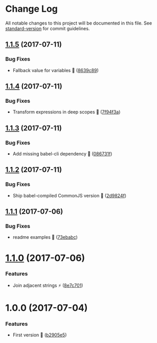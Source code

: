 # Change Log

All notable changes to this project will be documented in this file. See [standard-version](https://github.com/conventional-changelog/standard-version) for commit guidelines.

<a name="1.1.5"></a>
## [1.1.5](https://github.com/avaly/babel-plugin-inline-classnames/compare/v1.1.4...v1.1.5) (2017-07-11)


### Bug Fixes

* Fallback value for variables :bug: ([8639c89](https://github.com/avaly/babel-plugin-inline-classnames/commit/8639c89))



<a name="1.1.4"></a>
## [1.1.4](https://github.com/avaly/babel-plugin-inline-classnames/compare/v1.1.3...v1.1.4) (2017-07-11)


### Bug Fixes

* Transform expressions in deep scopes :bug: ([7f94f3a](https://github.com/avaly/babel-plugin-inline-classnames/commit/7f94f3a))



<a name="1.1.3"></a>
## [1.1.3](https://github.com/avaly/babel-plugin-inline-classnames/compare/v1.1.2...v1.1.3) (2017-07-11)


### Bug Fixes

* Add missing babel-cli dependency :wrench: ([086731f](https://github.com/avaly/babel-plugin-inline-classnames/commit/086731f))



<a name="1.1.2"></a>
## [1.1.2](https://github.com/avaly/babel-plugin-inline-classnames/compare/v1.1.1...v1.1.2) (2017-07-11)


### Bug Fixes

* Ship babel-compiled CommonJS version :wrench: ([2d9824f](https://github.com/avaly/babel-plugin-inline-classnames/commit/2d9824f))



<a name="1.1.1"></a>
## [1.1.1](https://github.com/avaly/babel-plugin-inline-classnames/compare/v1.1.0...v1.1.1) (2017-07-06)


### Bug Fixes

* readme examples :memo: ([73ebabc](https://github.com/avaly/babel-plugin-inline-classnames/commit/73ebabc))



<a name="1.1.0"></a>
# [1.1.0](https://github.com/avaly/babel-plugin-inline-classnames/compare/v1.0.0...v1.1.0) (2017-07-06)


### Features

* Join adjacent strings :zap: ([8e7c701](https://github.com/avaly/babel-plugin-inline-classnames/commit/8e7c701))



<a name="1.0.0"></a>
# 1.0.0 (2017-07-04)


### Features

* First version :tada: ([b2905e5](https://github.com/avaly/babel-plugin-inline-classnames/commit/b2905e5))
